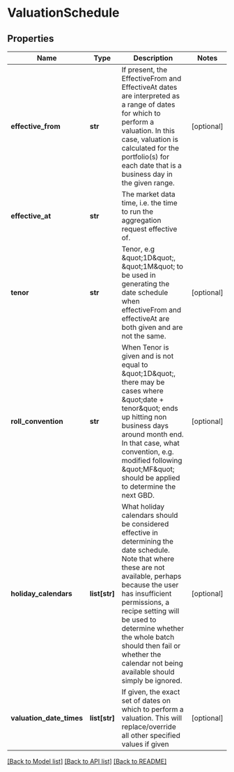 # ValuationSchedule

## Properties
Name | Type | Description | Notes
------------ | ------------- | ------------- | -------------
**effective_from** | **str** | If present, the EffectiveFrom and EffectiveAt dates are interpreted as a range of dates for which to perform a valuation.  In this case, valuation is calculated for the portfolio(s) for each date that is a business day in the given range. | [optional] 
**effective_at** | **str** | The market data time, i.e. the time to run the aggregation request effective of. | 
**tenor** | **str** | Tenor, e.g \&quot;1D\&quot;, \&quot;1M\&quot; to be used in generating the date schedule when effectiveFrom and effectiveAt are both given and are not the same. | [optional] 
**roll_convention** | **str** | When Tenor is given and is not equal to \&quot;1D\&quot;, there may be cases where \&quot;date + tenor\&quot; ends up hitting non business days around month end. In that case,  what convention, e.g. modified following \&quot;MF\&quot; should be applied to determine the next GBD. | [optional] 
**holiday_calendars** | **list[str]** | What holiday calendars should be considered effective in determining the date schedule. Note that where these are not available, perhaps because the user  has insufficient permissions, a recipe setting will be used to determine whether the whole batch should then fail or whether the calendar not being available  should simply be ignored. | [optional] 
**valuation_date_times** | **list[str]** | If given, the exact set of dates on which to perform a valuation. This will replace/override all other specified values if given | [optional] 

[[Back to Model list]](../README.md#documentation-for-models) [[Back to API list]](../README.md#documentation-for-api-endpoints) [[Back to README]](../README.md)


